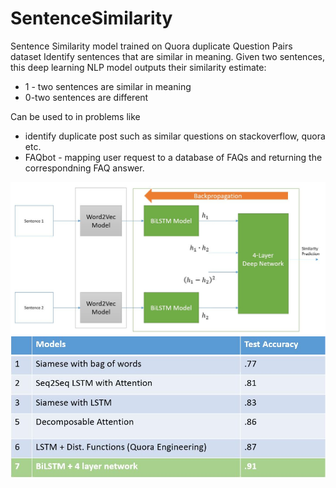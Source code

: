 # SentenceSimilarity
Sentence Similarity model trained on Quora duplicate Question Pairs dataset
Identify sentences that are similar in meaning. Given two sentences, this deep learning NLP model outputs their similarity estimate:
+ 1 - two sentences are similar in meaning
+ 0-two sentences are different


Can be used to in problems like
+ identify duplicate post such as similar questions on stackoverflow, quora etc.
+ FAQbot - mapping user request to a database of FAQs and returning the correspondning FAQ answer.

![alt text](https://github.com/techbossmb/SentenceSimilarity/blob/master/sentencemodel.JPG?raw=true)
![alt text](https://github.com/techbossmb/SentenceSimilarity/blob/master/bilstm_perf.JPG?raw=true)
